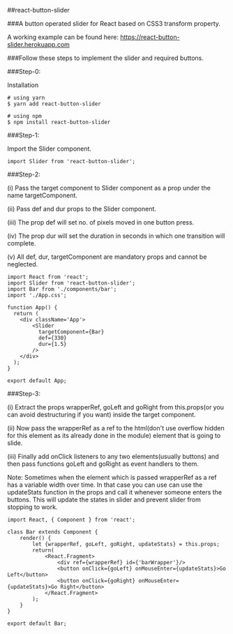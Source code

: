 ##react-button-slider

###A button operated slider for React based on CSS3 transform property.

A working example can be found here: https://react-button-slider.herokuapp.com

###Follow these steps to implement the slider and required buttons. 

###Step-0: 

Installation

```
# using yarn
$ yarn add react-button-slider

# using npm
$ npm install react-button-slider
```

###Step-1: 

Import the Slider component.

``` 
import Slider from 'react-button-slider';
```

###Step-2: 

(i) Pass the target component to Slider component as a prop under the name targetComponent.

(ii) Pass def and dur props to the Slider component.

(iii) The prop def will set no. of pixels moved in one button press.

(iv) The prop dur will set the duration in seconds in which one transition will complete.

(v) All def, dur, targetComponent are mandatory props and cannot be neglected.


```
import React from 'react';
import Slider from 'react-button-slider';
import Bar from './components/bar';
import './App.css';

function App() {
  return (
    <div className='App'>
        <Slider 
          targetComponent={Bar}
          def={330}
          dur={1.5}
        />
    </div>
  );
}

export default App;
```

###Step-3: 

(i) Extract the props wrapperRef, goLeft and goRight from this.props(or you can avoid destructuring if you want) inside the target component. 

(ii) Now pass the wrapperRef as a ref to the html(don't use overflow hidden for this element as its already done in the module) element that is going to slide. 

(iii) Finally add onClick listeners to any two elements(usually buttons) and then pass functions goLeft and goRight as event handlers to them.

Note: Sometimes when the element which is passed wrapperRef as a ref has a variable width over time. In that case you can use can use the updateStats function in the props and call it whenever someone enters the buttons. This will update the states in slider and prevent slider from stopping to work.

```
import React, { Component } from 'react';

class Bar extends Component {
    render() {
        let {wrapperRef, goLeft, goRight, updateStats} = this.props;
        return(
            <React.Fragment>
                <div ref={wrapperRef} id={'barWrapper'}/>
                <button onClick={goLeft} onMouseEnter={updateStats}>Go Left</button>
                <button onClick={goRight} onMouseEnter={updateStats}>Go Right</button>
            </React.Fragment>
        );
    }
}

export default Bar;
```
 